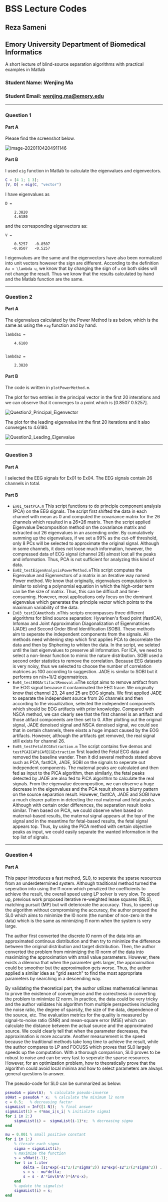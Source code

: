 # BSS Lecture Codes
## Reza Sameni
## Emory University Department of Biomedical Informatics

A short lecture of blind-source separation algorithms with practical examples in Matlab



### Student Name: Wenjing Ma
### Student Email: wenjing.ma@emory.edu

***

### Question 1
#### Part A

Please find the screenshot below. 

![image-20201104204911146](BMI500_MA_figures/image-20201104204911146.png)

#### Part B

I used `eig` function in Matlab to calculate the eigenvalues and eigenvectors. 

```matlab
C = [4 1; 1 3];
[V, D] = eig(C, "vector")
```

I have eigenvalues as 

```
D =

    2.3820
    4.6180
```

and the corresponding eigenvectors as:

```
V =

    0.5257   -0.8507
   -0.8507   -0.5257
```

I eigenvalues are the same and the eigenvectors have also been normalized into unit vectors however the sign are different. According to the definition `Au = \lambda u`, we know that by changing the sign of `u` on both sides will not change the result. Thus we know that the results calculated by hand and the Matlab function are the same.

***

### Question 2

#### Part A

The eigenvalues calculated by the Power Method is as below, which is the same as using the `eig` function and by hand.

```
lambda1 =

    4.6180


lambda2 =

    2.3820
```

#### Part B

The code is written in `plotPowerMethod.m`.

The plot for two entries in the principal vector in the first 20 interations and we can observe that it converges to a point which is [0.8507 0.5257].

![Question2_Principal_Eigenvector](BMI500_MA_figures/Question2_Principal_Eigenvector.png)

The plot for the leading eigenvalue int the first 20 iterations and it also converges to 4.6180.

![Question2_Leading_Eigenvalue](BMI500_MA_figures/Question2_Leading_Eigenvalue.png)

***

### Question 3

#### Part A

I selected the EEG signals for Ex01 to Ex04. The EEG signals contain 26 channels in total. 

#### Part B

- `Ex01_testPCA.m` This script functions to do principle component analysis (PCA) on the EEG signals. The script first shifted the data in each channel with mean as 0 and computed the covariance matrix for the 26 channels which resulted in a 26*26 matrix. Then the script applied Eigenvalue Decomposition method on the covariance matrix and extracted out 26 eigenvalues in an ascending order. By cumulatively summing up the eigenvalues, if we set a 99% as the cut-off threshold, only 8 PCs will be selected to approximate the original signal. Although in some channels, it does not loose much information, however, the compressed data of ECG signal (channel 26) almost lost all the peaks and information. Thus, PCA is not sufficient for analyzing this kind of data.
- `Ex02_testEigenAnalysisPowerMethod.m`This script computes the Eigenvalue and Eigenvectors of a matrix in an iterative way named Power method. We know that originally, eigenvalues computation is similar to solving a polynomial equation in which the high-order term can be the size of matrix. Thus, this can be difficult and time-consuming. However, most applications only focus on the dominant eigenvalue which generates the principle vector which points to the maximum variability of the data. 
- `Ex03_testICAmethods.m`This scripts encompasses three different algorithms for blind source separation: Hyvarinen's fixed point (fastICA), Infomax and Joint Approximation Diagonalization of Eigenmatrices (JADE) and Second Order Blind Identification (SOBI). These methods aim to seperate the independent components from the signals. All methods need whitening step which first applies PCA to decorrelate the data and then by Shphering to whiten the data. In the script, we seleted until the last eigenvalues to preserve all information. For ICA, we need to select a non-linear function to mimic the nature distribution. SOBI used a second order statistics to remove the correlation. Because EEG datasets is very noisy, thus we selected to choose the number of correlation matrices as 100 according to suggestion. JADE is similar to SOBI but it performs on n(n+1)/2 eigenmatrices.
- `Ex04_testEOGArtifactRemoval.m`The script aims to remove artifact from the EOG signal because it contaminated the EEG trace. We originally know that channel 23, 24 and 25 are EOG signals. We first applied JADE to separate the independent source from 26 channels and then according to the visualization, selected the independent components which should be EOG artifacts with prior knowledge. Compared with NSCA method, we can clearly see that the first channel is an artifact and those atifact components are then set to 0. After plotting out the original signal, JADE denoised signal and NSCA denoised signal, we could see that in certain channels, there eixsts a huge impact caused by the EOG artifacts. However, although the artifacts get removed, the real signal still exists for channel 26. 
- `Ex05_testFetalECGExtraction.m` The script contains five demos and `testPCAICAPiCAfECGExtraction` first loaded the Fetal ECG data and removed the baseline wander. Then it did several methods stated above such as PCA, fastICA, JADE, SOBI on the signals to seperate out independent components. The  maternal peaks are calculated and then fed as input to the PiCA algorithm, then similarly, the fetal peaks detected by JADE are also fed to PiCA algorithm to calculate the real signals. From the eigenvalue decomposition, we can observe a huge decrease in the eigenvalues and the PCA result shows a blurry pattern on the source separation result. However, fastICA, JADE and SOBI have a much clearer pattern in detecting the real maternal and fetal peaks. Although with certain order differences, the separation result looks similar. Then based on PiCA, we could observe when based on maternal-based results, the maternal signal appears at the top of the signal and in the meantime for fetal-based results, the fetal signal appears top. Thus, by using the PiCA method with certain objective peaks as input, we could easily separate the wanted information in the top list of signals.

***

### Question 4

#### Part A

This paper introduces a fast method, SL0, to seperate the sparse resources from an underdetermined system. Although traditional method turned the seperation into using the l1 norm which penalized the coefficients to achieve the result, the overall speed using LP solver is very slow. To speed up, previous work proposed iterative re-weighted lease squares (IRLS), matching pursuit (MP) but will deteriorate the accuracy.  Thus, to speed up the algorithm without compromising the accuracy, the author propsed the SL0 which aims to minimize the l0 norm (the number of non-zero in the data) which is the same as minimizing l1 norm when the system is very large.  

The author first converted the discrete l0 norm of the data into an approximated continous distribution and then try to minimize the difference between the original distribution and target distribution. Then, the author converted the problem from minimizing the l0 norm of the data into maximizing the approximation with small value parameters. However, there exists a dilemma that when the parameter gets larger, the approximation could be smoother but the approximation gets worse. Thus, the author applied a similar idea as "grid search" to find the most appropriate parameters by searching in a descending way.

By validating the theoretical part, the author utilizes mathematical lemmas to prove the existence of convergence and the correctness in converting the problem to minimize l2 norm. In practice, the data could be very tricky and the author validates his algorithm from multiple perspectives including the noise ratio, the degree of sparsity, the size of the data, dependence of the source, etc. The evaluation metrics for the quality is measured by signal-to-noise ratio (SNR) and mean-square error (MSE) which can calculate the distance between the actual source and the approximated source. We could clearly tell that when the parameter decreases, the approximation is more accurate. Another measurement is the speed because the traditional methods take long time to achieve the result, while the author compares to LP and FOCUSS which proves that SL0 largely speeds up the computation. With a thorough comparison, SL0 proves to be robust to noise and can be very fast to seperate the sparse resources. However, for an optimization problem, how to theoratically prove that the algorithm could avoid local minima and how to select parameters are always general questions to answer.

The pseudo-code for SL0 can be summarized as below:

```matlab
pseudoA = pinv(A);  % calculate pseudo-inverse
s0Hat = pseudoA * x;  % calculate the minimum l2 norm
c = 0.5;   % decreasing factor
sigmaList = Inf([1 N]);  % final answer
sigmaList(1) = 4*max_i|s_i| % initialzte sigma1
for i in 2:J
    sigmaList(i) =  sigmaList(i-1)*c;  % decreasing sigma
end

mu = 0.001 % small positive constant
for i in 1:J
    % iterate each sigma
    sigma = sigmaList(i);    
    % maximize the function
    s = s0Hat(i-1); 
    for l in 1:iter
        delta = [s1*exp(-s1^2/(2*sigma^2)) s2*exp(-s2^2/(2*sigma^2)) ...]';
        s = s - mu*delta; 
        s = s - A'*inv(A*A')*(A*s-x);
    end
    % update the sigmalist
    sigmaList(i) = s;
end
```



